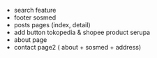 - search feature
- footer sosmed
- posts pages (index, detail)
- add button tokopedia & shopee product serupa
- about page
- contact page2 ( about + sosmed + address)